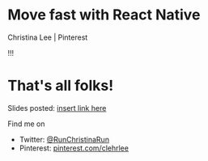 <!-- .slide: data-background="#5D6FA5" -->
<!-- .slide: data-state="terminal" -->
# Move fast with React Native

Christina Lee |  Pinterest 
<br>

!!!

# That's all folks!

Slides posted: <a href="">insert link here</a>  

Find me on 

- Twitter: <a href="twitter.com/runchristinarun">@RunChristinaRun</a>
- Pinterest: <a href="https://www.pinterest.com/clehrlee/">pinterest.com/clehrlee</a>
